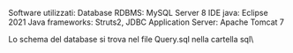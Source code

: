 
Software utilizzati:
  Database RDBMS: MySQL Server 8
  IDE java: Eclipse 2021
  Java frameworks: Struts2, JDBC
  Application Server: Apache Tomcat 7


Lo schema del database si trova nel file Query.sql nella cartella sql\


